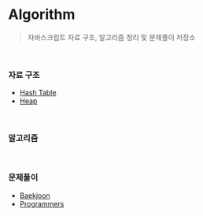 # Algorithm

> 자바스크립트 자료 구조, 알고리즘 정리 및 문제풀이 저장소

<br>

### 자료 구조

- [Hash Table](https://hyunwoome.tistory.com/43)
- [Heap](https://hyunwoome.tistory.com/42)

<br>

### 알고리즘

<br>

### 문제풀이

- [Baekjoon](https://github.com/hyunwoome/ps-js/tree/main/baekjoon)
- [Programmers](https://github.com/hyunwoome/ps-js/tree/main/programmers)
